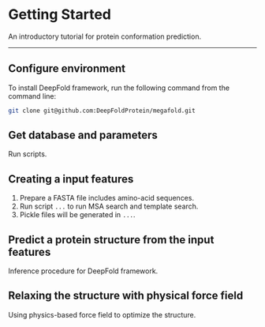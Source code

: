 # Getting Started

An introductory tutorial for protein conformation prediction.

---

## Configure environment

To install DeepFold framework, run the following command from the command line:

```bash
git clone git@github.com:DeepFoldProtein/megafold.git
```

## Get database and parameters

Run scripts.

## Creating a input features

1. Prepare a FASTA file includes amino-acid sequences.
1. Run script `...` to run MSA search and template search.
1. Pickle files will be generated in `...`.

## Predict a protein structure from the input features

Inference procedure for DeepFold framework.

## Relaxing the structure with physical force field

Using physics-based force field to optimize the structure.
